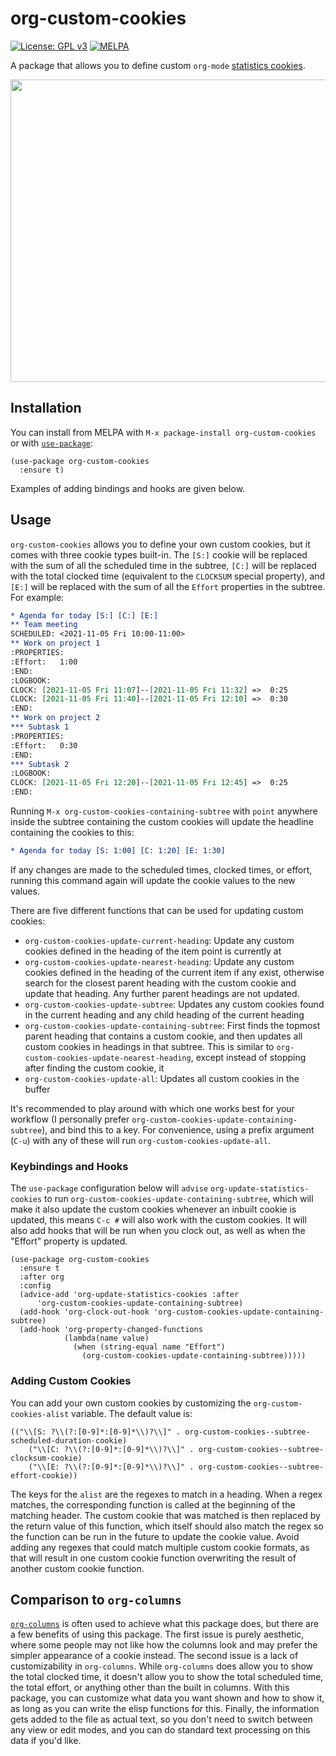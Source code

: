 # org-custom-cookies
[![License: GPL v3](https://img.shields.io/badge/License-GPLv3-green.svg)](https://www.gnu.org/licenses/gpl-3.0)
[![MELPA](https://melpa.org/packages/org-custom-cookies-badge.svg)](https://melpa.org/#/org-custom-cookies)

A package that allows you to define custom `org-mode` [statistics cookies](https://orgmode.org/manual/Breaking-Down-Tasks.html).

<p align="center">
    <img width="720" height="484" src="./demo.gif">
</p>

## Installation

You can install from MELPA with `M-x package-install org-custom-cookies` or with [`use-package`](https://github.com/jwiegley/use-package):
```elisp
(use-package org-custom-cookies
  :ensure t)
```

Examples of adding bindings and hooks are given below.

## Usage

`org-custom-cookies` allows you to define your own custom cookies, but it comes with three cookie types built-in. The `[S:]` cookie will be replaced with the sum of all the scheduled time in the subtree, `[C:]` will be replaced with the total clocked time (equivalent to the `CLOCKSUM` special property), and `[E:]` will be replaced with the sum of all the `Effort` properties in the subtree. For example:
```org
* Agenda for today [S:] [C:] [E:]
** Team meeting
SCHEDULED: <2021-11-05 Fri 10:00-11:00>
** Work on project 1
:PROPERTIES:
:Effort:   1:00
:END:
:LOGBOOK:
CLOCK: [2021-11-05 Fri 11:07]--[2021-11-05 Fri 11:32] =>  0:25
CLOCK: [2021-11-05 Fri 11:40]--[2021-11-05 Fri 12:10] =>  0:30
:END:
** Work on project 2
*** Subtask 1
:PROPERTIES:
:Effort:   0:30
:END:
*** Subtask 2
:LOGBOOK:
CLOCK: [2021-11-05 Fri 12:20]--[2021-11-05 Fri 12:45] =>  0:25
:END:
```

Running `M-x org-custom-cookies-containing-subtree` with `point` anywhere inside the subtree containing the custom cookies will update the headline containing the cookies to this:
```org
* Agenda for today [S: 1:00] [C: 1:20] [E: 1:30]
```

If any changes are made to the scheduled times, clocked times, or effort, running this command again will update the cookie values to the new values.

There are five different functions that can be used for updating custom cookies:

- `org-custom-cookies-update-current-heading`: Update any custom cookies defined in the heading of the item point is currently at
- `org-custom-cookies-update-nearest-heading`: Update any custom cookies defined in the heading of the current item if any exist, otherwise search for the closest parent heading with the custom cookie and update that heading. Any further parent headings are not updated.
- `org-custom-cookies-update-subtree`: Updates any custom cookies found in the current heading and any child heading of the current heading
- `org-custom-cookies-update-containing-subtree`: First finds the topmost parent heading that contains a custom cookie, and then updates all custom cookies in headings in that subtree. This is similar to `org-custom-cookies-update-nearest-heading`, except instead of stopping after finding the custom cookie, it 
- `org-custom-cookies-update-all`: Updates all custom cookies in the buffer

It's recommended to play around with which one works best for your workflow (I personally prefer `org-custom-cookies-update-containing-subtree`), and bind this to a key. For convenience, using a prefix argument (`C-u`) with any of these will run `org-custom-cookies-update-all`.

### Keybindings and Hooks

The `use-package` configuration below will `advise` `org-update-statistics-cookies` to run `org-custom-cookies-update-containing-subtree`, which will make it also update the custom cookies whenever an inbuilt cookie is updated, this means `C-c #` will also work with the custom cookies. It will also add hooks that will be run when you clock out, as well as when the "Effort" property is updated.

```elisp
(use-package org-custom-cookies
  :ensure t
  :after org
  :config
  (advice-add 'org-update-statistics-cookies :after 
	  'org-custom-cookies-update-containing-subtree)
  (add-hook 'org-clock-out-hook 'org-custom-cookies-update-containing-subtree)
  (add-hook 'org-property-changed-functions
            (lambda(name value)
              (when (string-equal name "Effort")
                (org-custom-cookies-update-containing-subtree)))))
```

### Adding Custom Cookies

You can add your own custom cookies by customizing the `org-custom-cookies-alist` variable. The default value is:

```elisp
(("\\[S: ?\\(?:[0-9]*:[0-9]*\\)?\\]" . org-custom-cookies--subtree-scheduled-duration-cookie)
    ("\\[C: ?\\(?:[0-9]*:[0-9]*\\)?\\]" . org-custom-cookies--subtree-clocksum-cookie)
    ("\\[E: ?\\(?:[0-9]*:[0-9]*\\)?\\]" . org-custom-cookies--subtree-effort-cookie))
```

The keys for the `alist` are the regexes to match in a heading. When a regex matches, the corresponding function is called at the beginning of the matching header. The custom cookie that was matched is then replaced by the return value of this function, which itself should also match the regex so the function can be run in the future to update the cookie value. Avoid adding any regexes that could match multiple custom cookie formats, as that will result in one custom cookie function overwriting the result of another custom cookie function.

## Comparison to `org-columns`

[`org-columns`](https://orgmode.org/manual/Column-View.html) is often used to achieve what this package does, but there are a few benefits of using this package. The first issue is purely aesthetic, where some people may not like how the columns look and may prefer the simpler appearance of a cookie instead. The second issue is a lack of customizability in `org-columns`. While `org-columns` does allow you to show the total clocked time, it doesn't allow you to show the total scheduled time, the total effort, or anything other than the built in columns. With this package, you can customize what data you want shown and how to show it, as long as you can write the elisp functions for this. Finally, the information gets added to the file as actual text, so you don't need to switch between any view or edit modes, and you can do standard text processing on this data if you'd like.
